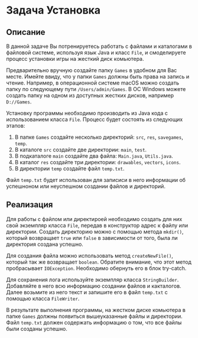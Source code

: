 # Задача Установка

## Описание
В данной задаче Вы потренируетесь работать с файлами и каталогами в файловой системе, используя язык Java и класс `File`, и смоделируете процесс установки игры на жесткий диск комьютера.

Предварительно вручную создайте папку `Games` в удобном для Вас месте. Имейте ввиду, что у папки `Games` должны быть права на запись и чтение. Например, в операционной системе macOS можно создать папку по следующему пути `/Users/admin/Games`. В ОС Windows можете создать папку на одном из доступных жестких дисков, например `D://Games`.

Установку программы необходимо производить из Java кода с использованием класса `File`. Процесс будет состоять из следующих этапов:
1. В папке `Games` создайте несколько директорий: `src`, `res`, `savegames`, `temp`. 
2. В каталоге `src` создайте две директории: `main`, `test`. 
3. В подкаталоге `main` создайте два файла: `Main.java`, `Utils.java`. 
4. В каталог `res` создайте три директории: `drawables`, `vectors`, `icons`.
5. В директории `temp` создайте файл `temp.txt`.

Файл `temp.txt` будет использован для записиси в него информации об успешноном или неуспешном создании файлов и директорий.  

## Реализация
Для работы с файлом или директироей необходимо создать для них свой экземпляр класса `File`, передав в конструктор адрес к файлу или директории. Создать директорию можно с помощью метода `mkdir()`, который возвращает `true` или `false` в зависимости от того, была ли директория создана успешно.

Для создания файла можно использовать метод `createNewFile()`, который так же возвращает `boolean`. Обратите внимание, что этот метод пробрасывает `IOException`. Необходимо обернуть его в блок try-catch.

Для сохранения лога используйте экземпляр класса `StringBuilder`. Добавляйте в него всю информацию создании файлов и какталогов. Далее возьмите из него текст и запишите его в файл `temp.txt` с помощью класса `FileWriter`.

В результате выполнения программы, на жестком диске комьютера в папке `Games` должны появиться вышеуказанные файлы и директории. Файл `temp.txt` должен содержать информацию о том, что все файлы были созданы успешно.